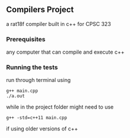 ## Compilers Project

a rat18f compiler built in c++ for CPSC 323

### Prerequisites
any computer that can compile and execute c++ 

### Running the tests
run through terminal using 
```
g++ main.cpp 
./a.out
```
while in the project folder
might need to use 
```
g++ -std=c++11 main.cpp 
```
if using older versions of c++

